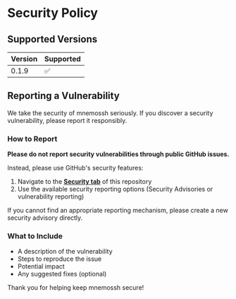 # Security Policy

## Supported Versions

| Version | Supported          |
| ------- | ------------------ |
| 0.1.9   | :white_check_mark: |

## Reporting a Vulnerability

We take the security of mnemossh seriously. If you discover a security vulnerability, please report it responsibly.

### How to Report

**Please do not report security vulnerabilities through public GitHub issues.**

Instead, please use GitHub's security features:

1. Navigate to the **[Security tab](https://github.com/abkvme/mnemossh/security)** of this repository
2. Use the available security reporting options (Security Advisories or vulnerability reporting)

If you cannot find an appropriate reporting mechanism, please create a new security advisory directly.

### What to Include

- A description of the vulnerability
- Steps to reproduce the issue
- Potential impact
- Any suggested fixes (optional)

Thank you for helping keep mnemossh secure!
